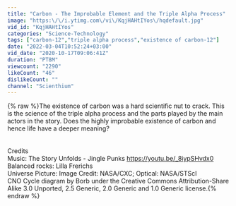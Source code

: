 ```yaml
---
title: "Carbon - The Improbable Element and the Triple Alpha Process"
image: "https:\/\/i.ytimg.com\/vi\/KqjHAHtIYos\/hqdefault.jpg"
vid_id: "KqjHAHtIYos"
categories: "Science-Technology"
tags: ["carbon-12","triple alpha process","existence of carbon-12"]
date: "2022-03-04T10:52:24+03:00"
vid_date: "2020-10-17T09:06:41Z"
duration: "PT8M"
viewcount: "2290"
likeCount: "46"
dislikeCount: ""
channel: "Scienthium"
---
```

{% raw %}The existence of carbon was a hard scientific nut to crack. This is the science of the triple alpha process and the parts played by the main actors in the story. Does the highly improbable existence of carbon and hence life have a deeper meaning?<br /><br /><br />Credits<br />Music: The Story Unfolds - Jingle Punks <a rel="nofollow" target="blank" href="https://youtu.be/_8iypSHvdx0">https://youtu.be/_8iypSHvdx0</a><br />Balanced rocks: Lilla Frerichs<br />Universe Picture: Image Credit: NASA/CXC; Optical: NASA/STScI<br />CNO Cycle diagram by Borb under the Creative Commons Attribution-Share Alike 3.0 Unported, 2.5 Generic, 2.0 Generic and 1.0 Generic license.{% endraw %}
